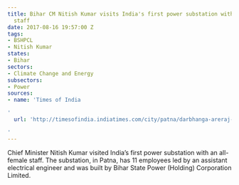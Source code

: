 ```yaml
---
title: Bihar CM Nitish Kumar visits India's first power substation with an all-female
  staff
date: 2017-08-16 19:57:00 Z
tags:
- BSHPCL
- Nitish Kumar
states:
- Bihar
sectors:
- Climate Change and Energy
subsectors:
- Power
sources:
- name: 'Times of India

'
  url: 'http://timesofindia.indiatimes.com/city/patna/darbhanga-areraj-grid-substations-opened/articleshow/60048477.cms

'
---
```


Chief Minister Nitish Kumar visited India’s first power substation with an all-female staff. The substation, in Patna, has 11 employees led by an assistant electrical engineer and was built by Bihar State Power (Holding) Corporation Limited.
